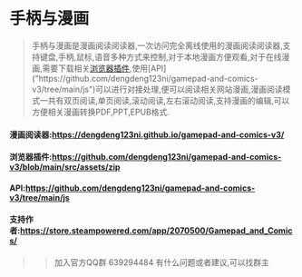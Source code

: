# 手柄与漫画

> 手柄与漫画是漫画阅读阅读器,一次访问完全离线使用的漫画阅读阅读器,支持键盘,手柄,鼠标,语音多种方式来控制,对于本地漫画方便观看,对于在线漫画,需要下载相关[浏览器插件]("https://github.com/dengdeng123ni/gamepad-and-comics-v3/blob/main/src/assets/zip"),使用[API]("https://github.com/dengdeng123ni/gamepad-and-comics-v3/tree/main/js")可以进行对接处理,便可以阅读相关网站漫画,漫画阅读模式一共有双页阅读,单页阅读,滚动阅读,左右滚动阅读,支持漫画的编辑,可以方便相关漫画转换PDF,PPT,EPUB格式.

#### 漫画阅读器:https://dengdeng123ni.github.io/gamepad-and-comics-v3/
#### 浏览器插件:https://github.com/dengdeng123ni/gamepad-and-comics-v3/blob/main/src/assets/zip
#### API:https://github.com/dengdeng123ni/gamepad-and-comics-v3/tree/main/js
#### 支持作者:https://store.steampowered.com/app/2070500/Gamepad_and_Comics/

>> 加入官方QQ群 639294484 有什么问题或者建议,可以找群主
  